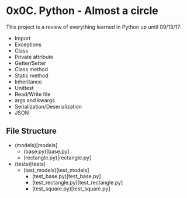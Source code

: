 # 0x0C. Python - Almost a circle
This project is a review of everything learned in Python up until 09/13/17:
* Import
* Exceptions
* Class
* Private attribute
* Getter/Setter
* Class method
* Static method
* Inheritance
* Unittest
* Read/Write file
* args and kwargs
* Serialization/Deserialization
* JSON
## File Structure
* (models)[models]
  * (base.py)[base.py]
  * (rectangle.py)[rectangle.py]
* (tests)[tests]
  * (test_models)[test_models]
    * (test_base.py)[test_base.py]
    * (test_rectangle.py)[test_rectangle.py]
    * (test_square.py)[test_square.py]
